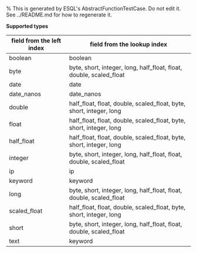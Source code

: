 % This is generated by ESQL's AbstractFunctionTestCase. Do not edit it. See ../README.md for how to regenerate it.

**Supported types**

| field from the left index | field from the lookup index | 
| --- | --- | 
| boolean | boolean |
| byte | byte, short, integer, long, half_float, float, double, scaled_float |
| date | date |
| date_nanos | date_nanos |
| double | half_float, float, double, scaled_float, byte, short, integer, long |
| float | half_float, float, double, scaled_float, byte, short, integer, long |
| half_float | half_float, float, double, scaled_float, byte, short, integer, long |
| integer | byte, short, integer, long, half_float, float, double, scaled_float |
| ip | ip |
| keyword | keyword |
| long | byte, short, integer, long, half_float, float, double, scaled_float |
| scaled_float | half_float, float, double, scaled_float, byte, short, integer, long |
| short | byte, short, integer, long, half_float, float, double, scaled_float |
| text | keyword |

